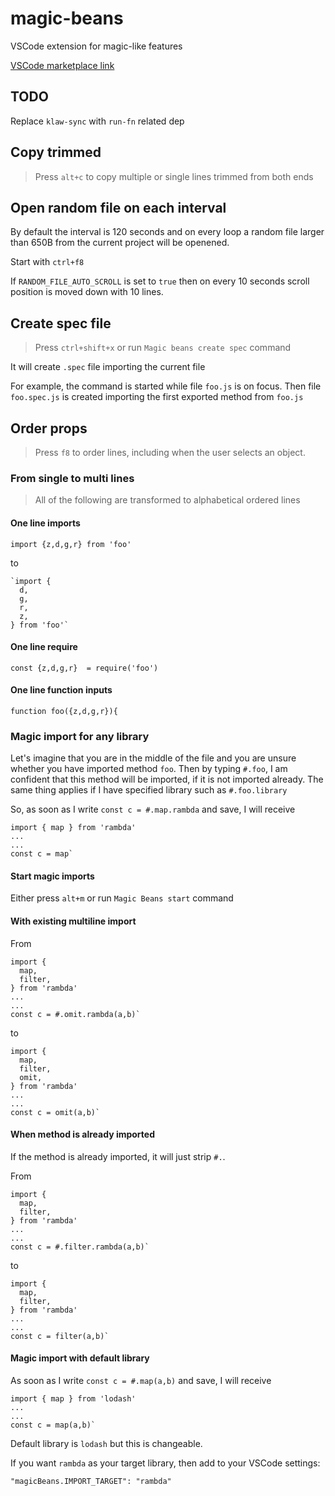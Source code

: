 # magic-beans

VSCode extension for magic-like features

[VSCode marketplace link](https://marketplace.visualstudio.com/items?itemName=selfrefactor.magic-beans)

## TODO

Replace `klaw-sync` with `run-fn` related dep

## Copy trimmed

> Press `alt+c` to copy multiple or single lines trimmed from both ends

## Open random file on each interval

By default the interval is 120 seconds and on every loop a random file larger than 650B from the current project will be openened.

Start with `ctrl+f8`

If `RANDOM_FILE_AUTO_SCROLL` is set to `true` then on every 10 seconds scroll position is moved down with 10 lines.

## Create spec file

> Press `ctrl+shift+x` or run `Magic beans create spec` command

It will create `.spec` file importing the current file

For example, the command is started while file `foo.js` is on focus.
Then file `foo.spec.js` is created importing the first exported method from `foo.js`

## Order props

> Press `f8` to order lines, including when the user selects an object.

### From single to multi lines

> All of the following are transformed to alphabetical ordered lines

#### One line imports

`import {z,d,g,r} from 'foo'`

to

```
`import {
  d,
  g,
  r,
  z,
} from 'foo'`
```

#### One line require

`const {z,d,g,r}  = require('foo')`

#### One line function inputs

`function foo({z,d,g,r}){`

### Magic import for any library

Let's imagine that you are in the middle of the file and you are unsure whether you have imported method `foo`. Then by typing `#.foo`, I am confident that this method will be imported, if it is not imported already. The same thing applies if I have specified library such as `#.foo.library`

So, as soon as I write `const c = #.map.rambda` and save, I will receive

```
import { map } from 'rambda'
...
...
const c = map`
```

#### Start magic imports

Either press `alt+m` or run `Magic Beans start` command

#### With existing multiline import

From

```
import {
  map,
  filter,
} from 'rambda'
...
...
const c = #.omit.rambda(a,b)`
```

to

```
import {
  map,
  filter,
  omit,
} from 'rambda'
...
...
const c = omit(a,b)`
```

#### When method is already imported

If the method is already imported, it will just strip `#.`.

From

```
import {
  map,
  filter,
} from 'rambda'
...
...
const c = #.filter.rambda(a,b)`
```

to

```
import {
  map,
  filter,
} from 'rambda'
...
...
const c = filter(a,b)`
```

#### Magic import with default library

As soon as I write `const c = #.map(a,b)` and save, I will receive

```
import { map } from 'lodash'
...
...
const c = map(a,b)`
```

Default library is `lodash` but this is changeable.

If you want `rambda` as your target library, then add to your VSCode settings:

```
"magicBeans.IMPORT_TARGET": "rambda"
```
